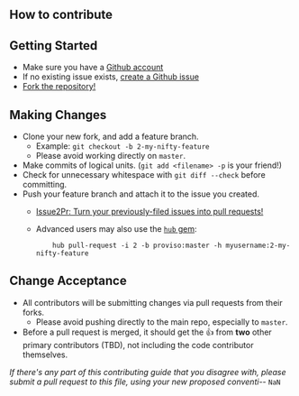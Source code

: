 How to contribute
-----------------

Getting Started
---------------

- Make sure you have a [Github account](https://github.com/signup/free)
- If no existing issue exists, [create a Github issue](https://github.com/proviso/proviso-draft/issues/new)
- [Fork the repository!](https://github.com/proviso/proviso-draft/fork)

Making Changes
--------------

- Clone your new fork, and add a feature branch.
  - Example: `git checkout -b 2-my-nifty-feature`
  - Please avoid working directly on `master`.
- Make commits of logical units. (`git add <filename> -p` is your friend!)
- Check for unnecessary whitespace with `git diff --check` before committing.
- Push your feature branch and attach it to the issue you created.
  - [Issue2Pr: Turn your previously-filed issues into pull requests!](http://issue2pr.herokuapp.com/)
  - Advanced users may also use the [`hub` gem](https://github.com/defunkt/hub#readme):
  
            hub pull-request -i 2 -b proviso:master -h myusername:2-my-nifty-feature

Change Acceptance
-----------------

- All contributors will be submitting changes via pull requests from their forks.
  - Please avoid pushing directly to the main repo, especially to `master`.
- Before a pull request is merged, it should get the :+1: from **two** other
  primary contributors (TBD), not including the code contributor themselves.

*If there's any part of this contributing guide that you disagree with,
please submit a pull request to this file, using your new proposed conventi--* `NaN`
